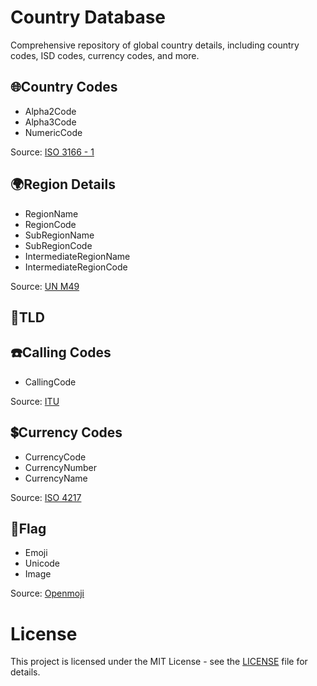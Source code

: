 # Country Database
Comprehensive repository of global country details, including country codes, ISD codes, currency codes, and more. 

## 🌐Country Codes
- Alpha2Code
- Alpha3Code
- NumericCode
  
Source: [ISO 3166 - 1](https://en.wikipedia.org/wiki/ISO_3166-1)

## 🌍Region Details
- RegionName
- RegionCode
- SubRegionName
- SubRegionCode
- IntermediateRegionName
- IntermediateRegionCode

Source: [UN M49](https://unstats.un.org/unsd/methodology/m49/overview/)

## 🔗TLD

## ☎️Calling Codes
- CallingCode

Source: [ITU](https://www.itu.int/en/ITU-T/Pages/default.aspx)

## 💲Currency Codes
- CurrencyCode
- CurrencyNumber
- CurrencyName

Source: [ISO 4217](https://en.wikipedia.org/wiki/ISO_4217)

## 🚩Flag
- Emoji
- Unicode
- Image

Source: [Openmoji](https://openmoji.org/library/)

# License
This project is licensed under the MIT License - see the [LICENSE](LICENSE) file for details.
